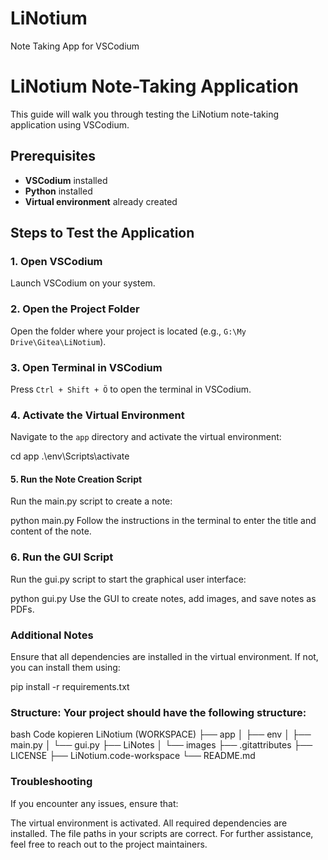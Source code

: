 # LiNotium
 Note Taking App for VSCodium

# LiNotium Note-Taking Application

This guide will walk you through testing the LiNotium note-taking application using VSCodium.

## Prerequisites

- **VSCodium** installed
- **Python** installed
- **Virtual environment** already created

## Steps to Test the Application

### 1. Open VSCodium

Launch VSCodium on your system.

### 2. Open the Project Folder

Open the folder where your project is located (e.g., `G:\My Drive\Gitea\LiNotium`).

### 3. Open Terminal in VSCodium

Press `Ctrl + Shift + Ö` to open the terminal in VSCodium.

### 4. Activate the Virtual Environment

Navigate to the `app` directory and activate the virtual environment:

cd app
.\env\Scripts\activate

#### 5. Run the Note Creation Script
Run the main.py script to create a note:

python main.py
Follow the instructions in the terminal to enter the title and content of the note.

### 6. Run the GUI Script
Run the gui.py script to start the graphical user interface:


python gui.py
Use the GUI to create notes, add images, and save notes as PDFs.

### Additional Notes
Ensure that all dependencies are installed in the virtual environment. If not, you can install them using:


pip install -r requirements.txt

### Structure: Your project should have the following structure:

bash
Code kopieren
LiNotium (WORKSPACE)
├── app
│   ├── env
│   ├── main.py
│   └── gui.py
├── LiNotes
│   └── images
├── .gitattributes
├── LICENSE
├── LiNotium.code-workspace
└── README.md

### Troubleshooting
If you encounter any issues, ensure that:

The virtual environment is activated.
All required dependencies are installed.
The file paths in your scripts are correct.
For further assistance, feel free to reach out to the project maintainers.